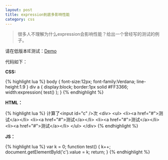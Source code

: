 ```yaml
---
layout: post
title: expression到底多影响性能
category: css
---
```


> 很多人不理解为什么expression会影响性能？给出一个曾经写的测试的例子。

请在低版本IE测试：[Demo](http://johnqing.github.io/demo/expression.html)

代码如下：

**CSS:**

{% highlight lua %}
body {
    font-size:12px;
    font-family:Verdana;
    line-height:1.9
}
div a {
    display:block;
    border:1px solid #FF3366;
    width:expression(
        test()
    );
}
{% endhighlight %}

**HTML：**

{% highlight lua %}
计算了&lt;input id="c" /&gt;次
&lt;div&gt;
    &lt;ul&gt;
        &lt;li&gt;&lt;a href="#"&gt;测试&lt;/a&gt;&lt;/li&gt;
        &lt;li&gt;&lt;a href="#"&gt;测试&lt;/a&gt;&lt;/li&gt;
        &lt;li&gt;&lt;a href="#"&gt;测试&lt;/a&gt;&lt;/li&gt;
        &lt;li&gt;&lt;a href="#"&gt;测试&lt;/a&gt;&lt;/li&gt;
    &lt;/ul&gt;
&lt;/div&gt;
{% endhighlight %}

**JS：**

{% highlight lua %}
var k = 0;
function test() {
    k++;
    document.getElementById('c').value = k;
    return;
}
{% endhighlight %}